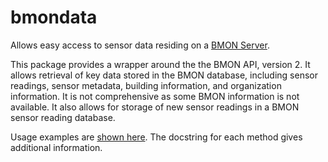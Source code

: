 # bmondata
Allows easy access to sensor data residing on a [BMON Server](https://github.com/alanmitchell/bmon).

This package provides a wrapper around the the BMON API, version 2.  It allows retrieval
of key data stored in the BMON database, including sensor readings, sensor metadata, building
information, and organization information.  It is not comprehensive as some BMON information is
not available.  It also allows for storage of new sensor readings in a BMON
sensor reading database.

Usage examples are [shown here](http://htmlpreview.github.io/?https://github.com/alanmitchell/bmondata/blob/master/examples/usage_examples.html).
The docstring for each method gives additional information.

